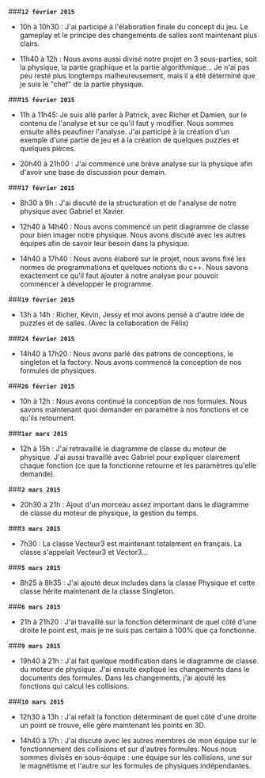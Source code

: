 ###**`12 février 2015`**

- 10h à 10h30 : J'ai participé à l'élaboration finale du concept du jeu. Le gameplay et
le principe des changements de salles sont maintenant plus clairs. 

- 11h40 à 12h : Nous avons aussi divisé notre projet en 3 sous-parties, soit la physique,
la partie graphique et la partie algorithmique... Je n'ai pas peu resté plus longtemps 
malheureusement, mais il a été déterminé que je suis le "chef" de la partie physique.

###**`15 février 2015`**

- 11h à 11h45: Je suis allé parler à Patrick, avec Richer et Damien, sur le contenu de l'analyse et sur ce qu'il faut y modifier. Nous sommes ensuite allés peaufiner l'analyse. J'ai participé à la création d'un exemple d'une partie de jeu et à la création de quelques puzzles et quelques pièces.

- 20h40 à 21h00 : J'ai commencé une brève analyse sur la physique afin d'avoir une base de discussion pour demain. 

###**`17 février 2015`**

- 8h30 à 9h : J'ai discuté de la structuration et de l'analyse de notre physique avec Gabriel et Xavier. 

- 12h40 à 14h40 : Nous avons commencé un petit diagramme de classe pour bien imager notre physique. Nous avons discuté avec les autres équipes afin de savoir leur besoin dans la physique.

- 14h40 à 17h40 : Nous avons élaboré sur le projet, nous avons fixé les normes de programmations et quelques notions du c++. Nous savons exactement ce qu'il faut ajouter à notre analyse pour pouvoir commencer à développer le programme.

###**`19 février 2015`**

- 13h à 14h : Richer, Kevin, Jessy et moi avons pensé à d'autre idée de puzzles et de salles. (Avec la collaboration de Félix) 

###**`24 février 2015`**

- 14h40 à 17h20 : Nous avons parlé des patrons de conceptions, le singleton et la factory. Nous avons commencé la conception de nos formules de physiques.

###**`26 février 2015`**

- 10h à 12h : Nous avons continué la conception de nos formules. Nous savons maintenant quoi demander en paramètre à nos fonctions et ce qu'ils retournent.

###**`1er mars 2015`**

- 12h à 15h : J'ai retravaillé le diagramme de classe du moteur de physique. J'ai aussi travaillé avec Gabriel pour expliquer clairement chaque fonction (ce que la fonctionne retourne et les paramètres qu'elle demande).

###**`2 mars 2015`**

- 20h30 à 21h : Ajout d'un morceau assez important dans le diagramme de classe du moteur de physique, la gestion du temps.

###**`3 mars 2015`**

- 7h30 : La classe Vecteur3 est maintenant totalement en français. La classe s'appelait Vecteur3 et Vector3...

###**`5 mars 2015`**

- 8h25 à 8h35 : J'ai ajouté deux includes dans la classe Physique et cette classe hérite maintenant de la classe Singleton.

###**`6 mars 2015`**

- 21h à 21h20 : J'ai travaillé sur la fonction déterminant de quel côté d'une droite le point est, mais je ne suis pas certain à 100% que ça fonctionne.

###**`9 mars 2015`**

- 19h40 à 21h : J'ai fait quelque modification dans le diagramme de classe du moteur de physique. J'ai ensuite expliqué les changements dans le documents des formules. Dans les changements, j'ai ajouté les fonctions qui calcul les collisions.

###**`10 mars 2015`**

- 12h30 à 13h : J'ai refait la fonction déterminant de quel côté d'une droite un point se trouve, elle gère maintenant les points en 3D.

- 14h40 à 17h : J'ai discuté avec les autres membres de mon équipe sur le fonctionnement des collisions et sur d'autres formules. Nous nous sommes divisés en sous-équipe : une équipe sur les collisions, une sur le magnétisme et l'autre sur les formules de physiques indépendantes. 